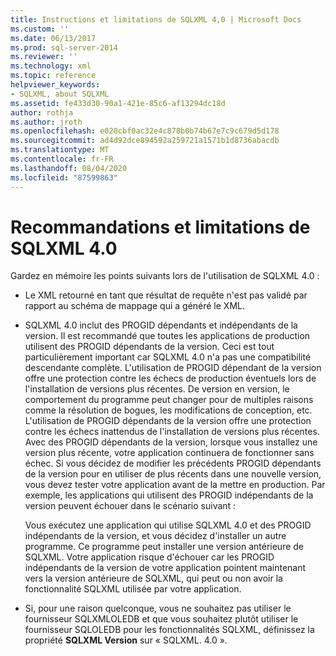 ```yaml
---
title: Instructions et limitations de SQLXML 4,0 | Microsoft Docs
ms.custom: ''
ms.date: 06/13/2017
ms.prod: sql-server-2014
ms.reviewer: ''
ms.technology: xml
ms.topic: reference
helpviewer_keywords:
- SQLXML, about SQLXML
ms.assetid: fe433d30-90a1-421e-85c6-af13294dc18d
author: rothja
ms.author: jroth
ms.openlocfilehash: e020cbf0ac32e4c878b0b74b67e7c9c679d5d178
ms.sourcegitcommit: ad4d92dce894592a259721a1571b1d8736abacdb
ms.translationtype: MT
ms.contentlocale: fr-FR
ms.lasthandoff: 08/04/2020
ms.locfileid: "87599863"
---
```

# <a name="guidelines-and-limitations-of-sqlxml-40"></a>Recommandations et limitations de SQLXML 4.0
  Gardez en mémoire les points suivants lors de l'utilisation de SQLXML 4.0 :  
  
-   Le XML retourné en tant que résultat de requête n'est pas validé par rapport au schéma de mappage qui a généré le XML.  
  
-   SQLXML 4.0 inclut des PROGID dépendants et indépendants de la version. Il est recommandé que toutes les applications de production utilisent des PROGID dépendants de la version. Ceci est tout particulièrement important car SQLXML 4.0 n'a pas une compatibilité descendante complète. L'utilisation de PROGID dépendant de la version offre une protection contre les échecs de production éventuels lors de l'installation de versions plus récentes. De version en version, le comportement du programme peut changer pour de multiples raisons comme la résolution de bogues, les modifications de conception, etc. L'utilisation de PROGID dépendants de la version offre une protection contre les échecs inattendus de l'installation de versions plus récentes. Avec des PROGID dépendants de la version, lorsque vous installez une version plus récente, votre application continuera de fonctionner sans échec. Si vous décidez de modifier les précédents PROGID dépendants de la version pour en utiliser de plus récents dans une nouvelle version, vous devez tester votre application avant de la mettre en production. Par exemple, les applications qui utilisent des PROGID indépendants de la version peuvent échouer dans le scénario suivant :  
  
     Vous exécutez une application qui utilise SQLXML 4.0 et des PROGID indépendants de la version, et vous décidez d'installer un autre programme. Ce programme peut installer une version antérieure de SQLXML. Votre application risque d'échouer car les PROGID indépendants de la version de votre application pointent maintenant vers la version antérieure de SQLXML, qui peut ou non avoir la fonctionnalité SQLXML utilisée par votre application.  
  
-   Si, pour une raison quelconque, vous ne souhaitez pas utiliser le fournisseur SQLXMLOLEDB et que vous souhaitez plutôt utiliser le fournisseur SQLOLEDB pour les fonctionnalités SQLXML, définissez la propriété **SQLXML Version** sur « SQLXML. 4.0 ».  
  
  
